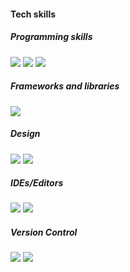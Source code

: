 #### Tech skills  
##### Programming skills 
![](https://shields.io/badge/-HTML5-orange) 
![](https://shields.io/badge/-CSS3-blue) 
![](https://shields.io/badge/-JavaScript-yellow) 

##### Frameworks and libraries
![](https://shields.io/badge/-Sass-ff69b4)  

##### Design
![](https://shields.io/badge/-Figma-important) 
![](https://shields.io/badge/-Canva-9cf)

##### IDEs/Editors
![](https://shields.io/badge/-Visual_Studio_Code-informational) 
![](https://shields.io/badge/-Sublime_Text-inactive)

##### Version Control 
![](https://shields.io/badge/-Git-orange) 
![](https://shields.io/badge/-GitHub-inactive)

<!-- https://github.com/Ileriayo/markdown-badges -->
